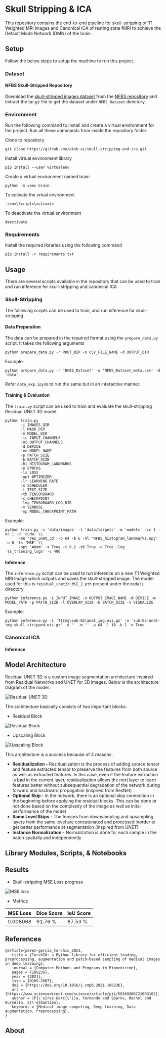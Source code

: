 # Skull Stripping & ICA

This repository contains the end-to-end pipeline for skull-stripping of T1 Weighted MRI images and Canonical ICA of resting state fMRI to achieve the Default Mode Network (DMN) of the brain.

## Setup

Follow the below steps to setup the machine to run this project.

### Dataset

#### NFBS Skull-Stripped Repository

Download the [skull-stripped images dataset](https://fcp-indi.s3.amazonaws.com/data/Projects/RocklandSample/NFBS_Dataset.tar.gz) from the [NFBS repository](http://preprocessed-connectomes-project.org/NFB_skullstripped/) and extract the tar.gz file to get the dataset under `NFBS_Dataset` directory.

### Environment

Run the following command to install and create a virtual environment for the project. Run all these commands from inside the repository folder.

Clone to repository

`git clone https://github.com/aksh-ai/skull-stripping-and-ica.git`

Install virtual environment library

`pip install --user virtualenv`

Create a virtual environment named brain

`python -m venv brain`

To activate the vrtual environment

`.\env\Scripts\activate`

To deactivate the virtual environment

`deactivate`

### Requirements

Install the required libraries using the following command

`pip install -r requirements.txt`

## Usage

There are several scripts available in the repository that can be used to train and run inference for skull-stripping and canonical ICA

### Skull-Stripping

The following scripts can be used to train, and run inference for skull-stripping

#### Data Preparation

The data can be prepared in the required format using the `prepare_data.py` script. It takes the following arguments

```
python prepare_data.py -r ROOT_DIR -o CSV_FILE_NAME -d OUTPUT_DIR
```

Example:

```
python prepare_data.py -r 'NFBS_Dataset' -o 'NFBS_Dataset_meta.csv' -d 'data'
```

Refer `data_exp.ipynb` to run the same but in an interactive manner.

#### Training & Evaluation

The  `train.py` script can be used to train and evaluate the skull-stripping Residual UNET 3D model

```
python train.py 
       -i IMAGES_DIR       
       -l MASK_DIR         
       -m MODEL_DIR        
       -ic INPUT_CHANNELS  
       -oc OUTPUT_CHANNELS 
       -d DEVICE
       -mn MODEL_NAME
       -p PATCH_SIZE
       -b BATCH_SIZE
       -hl HISTOGRAM_LANDMARKS
       -e EPOCHS
       -ls LOSS
       -opt OPTIMIZER
       -lr LEARNING_RATE
       -s SCHEDULER
       -t TEST_SIZE
       -tb TENSORBOARD
       -c CHECKPOINT
       -log TENSOBOARD_LOG_DIR
       -v VERBOSE
       -mp MODEL_CHECKPOINT_PATH
```

Example:

```
python train.py -i 'data/images' -l 'data/targets' -m 'models' -ic 1 -oc 1 -d 'cuda' \\
      -mn 'res_unet_3d' -p 64 -b 6 -hl 'NFBS_histogram_landmarks.npy' -e 6 -ls 'MSE' \\
      -opt 'Adam' -s True -t 0.2 -tb True -c True -log 'ss_trianing_logs' -v 400
```

#### Inference

The `inference.py` script can be used to run inference on a new T1 Weighted MRI Image which outputs and saves the skull-stripped image. The model used for this is `residual_unet3d_MSE_2.pth` present under the `models` directory

```
python inference.py -i INPUT_IMAGE -o OUTPUT_IMAGE_NAME -d DEVICE -m MODEL_PATH -p PATCH_SIZE -l OVERLAP_SIZE -b BATCH_SIZE -v VISUALIZE
```

Example:
```
python inference.py -i 'T1Img\sub-02\anat_img.nii.gz' -o 'sub-02-anat-img-skull-stripped.nii.gz' -d '' -m '' -p 64 -l 16 -b 1 -v True
```

### Canonical ICA

#### Inference

## Model Architecture

Residual UNET 3D is a custom image segmentation architecture inspired from Residual Networks and UNET for 3D images. Below is the architecture diagram of the model.

![Residual UNET 3D](images/Residual_UNET_3D.png)

The architecture basically consists of two important blocks:

* Residual Block

![Residual Block](images/residual_block.png)

* Upscaling Block

![Upscaling Block](images/upscale_block.png)

This architecture is a success because of 4 reasons:

* **Residualization -** Residualization is the process of adding source tensor and feature extracted tensor to preserve the features from both source as well as extracted features. In this case, even if the feature extraction is bad in the current layer, residualization allows the next layer to learn features better without subsequential degradation of the network during forward and backward propagation (inspired from ResNet)
* **Optional Skip -** In the network, there is an optional skip connection in the beginning before applying the residual blocks. This can be done or not done based on the complexity of the image as well as inital performance of the model
* **Same Level Skips -** The tensors from downsampling and upsampling layers from the same level are concatenated and processed inorder to get better performance at segmentation (inspired from UNET)
* **Instance Normalization -** Normalization is done for each sample in the batch spatially and independently

## Library Modules, Scripts, & Notebooks

## Results

* Skull-stripping MSE Loss progress

![MSE loss](images/skull_stripping_training_loss_progress_MSE_2.png)

* Metrics

| MSE Loss | Dice Score | IoU Score  |
|----------|------------|------------|
| 0.008068 |   91.76 %  |   87.53 %  |

## References

```
@article{perez-garcia_torchio_2021,
   title = {TorchIO: a Python library for efficient loading, preprocessing, augmentation and patch-based sampling of medical images in deep learning},
   journal = {Computer Methods and Programs in Biomedicine},
   pages = {106236},
   year = {2021},
   issn = {0169-2607},
   doi = {https://doi.org/10.1016/j.cmpb.2021.106236},
   url = {https://www.sciencedirect.com/science/article/pii/S0169260721003102},
   author = {P{\'e}rez-Garc{\'i}a, Fernando and Sparks, Rachel and Ourselin, S{\'e}bastien},
   keywords = {Medical image computing, Deep learning, Data augmentation, Preprocessing},
}
```

## About